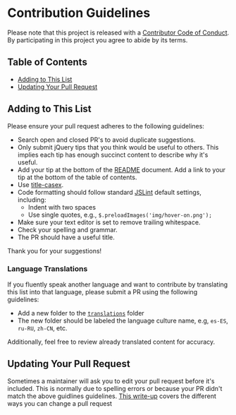 # Contribution Guidelines

Please note that this project is released with a [Contributor Code of Conduct](CODE-OF-CONDUCT.md). By participating in this project you agree to abide by its terms.


## Table of Contents

- [Adding to This List](#adding-to-this-list)
- [Updating Your Pull Request](#updating-your-pull-request)


## Adding to This List

Please ensure your pull request adheres to the following guidelines:

* Search open and closed PR's to avoid duplicate suggestions.
* Only submit jQuery tips that you think would be useful to others. This implies each tip has enough succinct content to describe why it's useful.
* Add your tip at the bottom of the [README](https://github.com/AkkiParekh/jquery-tips/blob/master/README.md) document. Add a link to your tip at the bottom of the table of contents.
* Use [title-casex](https://titlecaseconverter.com/).
* Code formatting should follow standard [JSLint](http://www.jslint.com/) default settings, including:
  * Indent with two spaces
  * Use single quotes, e.g., `$.preloadImages('img/hover-on.png');`
* Make sure your text editor is set to remove trailing whitespace.
* Check your spelling and grammar.
* The PR should have a useful title.

Thank you for your suggestions!


### Language Translations

If you fluently speak another language and want to contribute by translating this list into that language, please submit a PR using the following guidelines:

* Add a new folder to the [`translations`](https://github.com/AkkiParekh/jquery-tips/tree/master/translations) folder
* The new folder should be labeled the language culture name, e.g, `es-ES`, `ru-RU`, `zh-CN`, etc.

Additionally, feel free to review already translated content for accuracy.


## Updating Your Pull Request

Sometimes a maintainer will ask you to edit your pull request before it's included. This is normally due to spelling errors or because your PR didn't match the above guidlines guidelines. [This write-up](https://github.com/RichardLitt/knowledge/blob/master/github/amending-a-commit-guide.md) covers the different ways you can change a pull request